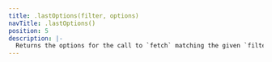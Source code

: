 ```yaml
---
title: .lastOptions(filter, options)
navTitle: .lastOptions()
position: 5
description: |-
  Returns the options for the call to `fetch` matching the given `filter` and `options`. If `fetch` was last called using a `Request` instance, a set of `options` inferred from the `Request` will be returned
---
```


